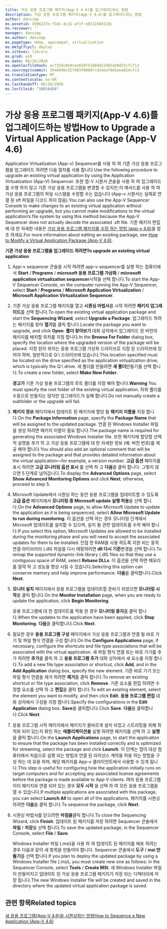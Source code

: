 ```yaml
---
title: 가상 응용 프로그램 패키지(App-V 4.6)를 업그레이드하는 방법
description: 가상 응용 프로그램 패키지(App-V 4.6)를 업그레이드하는 방법
author: dansimp
ms.assetid: 3566227e-f3dc-4c32-af1f-e0211588118c
ms.reviewer: ''
manager: dansimp
ms.author: dansimp
ms.pagetype: mdop, appcompat, virtualization
ms.mktglfcycl: deploy
ms.sitesec: library
ms.prod: w10
ms.date: 06/16/2016
ms.openlocfilehash: ac722dc0e9ce1650f53d8dd22db5428d33cfcf13
ms.sourcegitcommit: 354664bc527d93f80687cd2eba70d1eea024c7c3
ms.translationtype: MT
ms.contentlocale: ko-KR
ms.lasthandoff: 06/26/2020
ms.locfileid: "10816458"
---
```

# <span data-ttu-id="67e2b-103">가상 응용 프로그램 패키지(App-V 4.6)를 업그레이드하는 방법</span><span class="sxs-lookup"><span data-stu-id="67e2b-103">How to Upgrade a Virtual Application Package (App-V 4.6)</span></span>


<span data-ttu-id="67e2b-104">Application Virtualization (App-v) Sequencer를 사용 하 여 기존 가상 응용 프로그램을 업그레이드 하려면 다음 절차를 사용 합니다.</span><span class="sxs-lookup"><span data-stu-id="67e2b-104">Use the following procedure to upgrade an existing virtual application by using the Application Virtualization (App-V) Sequencer.</span></span> <span data-ttu-id="67e2b-105">또한 앱-V 시퀀서 콘솔을 사용 하 여 업그레이드를 수행 하지 않고 기존 가상 응용 프로그램을 변경할 수 있지만,이 메서드를 사용 하 여 가상 응용 프로그램의 파일 시스템을 수정할 수는 없습니다 (App-v 시퀀서는 실제로 연결 된 sft 파일을 디코드 하지 않음).</span><span class="sxs-lookup"><span data-stu-id="67e2b-105">You can also use the App-V Sequencer Console to make changes to an existing virtual application without performing an upgrade, but you cannot make modifications to the virtual application’s file system by using this method because the App-V Sequencer does not actually decode the associated .sft file.</span></span> <span data-ttu-id="67e2b-106">기존 패키지 편집에 대 한 자세한 내용은 [가상 응용 프로그램 패키지를 수정 하는 방법 (app-v 4.6)](how-to-modify-a-virtual-application-package--app-v-46-.md)을 참조 하세요.</span><span class="sxs-lookup"><span data-stu-id="67e2b-106">For more information about editing an existing package, see [How to Modify a Virtual Application Package (App-V 4.6)](how-to-modify-a-virtual-application-package--app-v-46-.md).</span></span>

**<span data-ttu-id="67e2b-107">기존 가상 응용 프로그램을 업그레이드 하려면</span><span class="sxs-lookup"><span data-stu-id="67e2b-107">To upgrade an existing virtual application</span></span>**

1.  <span data-ttu-id="67e2b-108">App-v sequencer 콘솔을 시작 하려면 app-v sequencer를 실행 하는 컴퓨터에서 **Start**  /  **Programs**  /  **microsoft 응용 프로그램 가상화**  /  **microsoft application virtualization sequencer**시작을 선택 합니다.</span><span class="sxs-lookup"><span data-stu-id="67e2b-108">To start the App-V Sequencer Console, on the computer running the App-V Sequencer, select **Start** / **Programs** / **Microsoft Application Virtualization** / **Microsoft Application Virtualization Sequencer**.</span></span>

2.  <span data-ttu-id="67e2b-109">기존 가상 응용 프로그램 패키지를 열고 **시퀀싱 마법사**를 시작 하려면 **패키지 업그레이드**를 선택 합니다.</span><span class="sxs-lookup"><span data-stu-id="67e2b-109">To open the existing virtual application package and start the **Sequencing Wizard**, select **Upgrade a Package**.</span></span> <span data-ttu-id="67e2b-110">업그레이드 하려는 패키지를 찾아 **열기**를 클릭 합니다.</span><span class="sxs-lookup"><span data-stu-id="67e2b-110">Locate the package you want to upgrade, and click **Open**.</span></span> <span data-ttu-id="67e2b-111">**폴더 찾아보기** 대화 상자에서 업그레이드 된 버전의 패키지를 배치할 위치를 지정 합니다.</span><span class="sxs-lookup"><span data-stu-id="67e2b-111">In the **Browse For Folder** dialog box, specify the location where the upgraded version of the package will be placed.</span></span> <span data-ttu-id="67e2b-112">지정 된이 위치는 응용 프로그램 가상화 드라이브로 지정 된 드라이브에 있어야 하며, 일반적으로 Q:\\ 드라이브에 있습니다.</span><span class="sxs-lookup"><span data-stu-id="67e2b-112">This location specified must be located on the drive specified as the application virtualization drive, which is typically the Q:\\ drive.</span></span> <span data-ttu-id="67e2b-113">새 폴더를 만들려면 **새 폴더**만들기를 선택 합니다.</span><span class="sxs-lookup"><span data-stu-id="67e2b-113">To create a new folder, select **Make New Folder**.</span></span>

    <span data-ttu-id="67e2b-114">**경고가**  기존 가상 응용 프로그램의 루트 폴더를 지정 해야 합니다.</span><span class="sxs-lookup"><span data-stu-id="67e2b-114">**Warning** You must specify the root folder of the existing virtual application.</span></span> <span data-ttu-id="67e2b-115">하위 폴더를 수동으로 만들지는 않지만 업그레이드가 실패 합니다.</span><span class="sxs-lookup"><span data-stu-id="67e2b-115">Do not manually create a subfolder or the upgrade will fail.</span></span>

     

3.  <span data-ttu-id="67e2b-116">**패키지 정보** 페이지에서 업데이트 된 패키지에 할당 될 **패키지 이름을** 지정 합니다.</span><span class="sxs-lookup"><span data-stu-id="67e2b-116">On the **Package Information** page, specify the **Package Name** that will be assigned to the updated package.</span></span> <span data-ttu-id="67e2b-117">연결 된 Windows Installer 파일을 생성 하려면 패키지 이름이 필요 합니다.</span><span class="sxs-lookup"><span data-stu-id="67e2b-117">The package name is required for generating the associated Windows Installer file.</span></span> <span data-ttu-id="67e2b-118">또한 패키지에 할당할 선택적 설명을 추가 하 고 가상 응용 프로그램에 대 한 자세한 정보 (예: 버전 번호)를 제공 해야 합니다.</span><span class="sxs-lookup"><span data-stu-id="67e2b-118">You should also add an optional comment that will be assigned to the package and that provides detailed information about the virtual application—for example, a version number.</span></span> <span data-ttu-id="67e2b-119">**고급 옵션** 페이지를 표시 하려면 **고급 모니터링 옵션 표시** 를 선택 하 고 **다음**을 클릭 합니다. 그렇지 않으면 5 단계로 넘어갑니다.</span><span class="sxs-lookup"><span data-stu-id="67e2b-119">To display the **Advanced Options** page, select **Show Advanced Monitoring Options** and click **Next**; otherwise, proceed to step 5.</span></span>

4.  <span data-ttu-id="67e2b-120">Microsoft Update에서 시퀀싱 하는 동안 응용 프로그램을 업데이트할 수 있도록 **고급 옵션** 페이지에서 **모니터링 중 Microsoft update 실행 허용**을 선택 합니다.</span><span class="sxs-lookup"><span data-stu-id="67e2b-120">On the **Advanced Options** page, to allow Microsoft Update to update the application as it is being sequenced, select **Allow Microsoft Update to run during monitoring**.</span></span> <span data-ttu-id="67e2b-121">이 옵션을 선택 하는 경우 모니터링 단계에서 Microsoft 업데이트를 설치할 수 있으며, 설치 될 관련 업데이트를 수락 해야 합니다.</span><span class="sxs-lookup"><span data-stu-id="67e2b-121">If you select this option, Microsoft Updates are allowed to be installed during the monitoring phase and you will need to accept the associated updates for them to be installed.</span></span> <span data-ttu-id="67e2b-122">인접 한 RAM을 사용 하도록 지원 되는 동적 연결 라이브러리 (.dll) 파일을 다시 매핑하려면 **dll 다시 기준**변경을 선택 합니다.</span><span class="sxs-lookup"><span data-stu-id="67e2b-122">To remap the supported dynamic-link library (.dll) files so that they use a contiguous space of RAM, select **Rebase DLLs**.</span></span> <span data-ttu-id="67e2b-123">이 옵션을 선택 하면 메모리를 절약 하 고 성능을 향상 시킬 수 있습니다.</span><span class="sxs-lookup"><span data-stu-id="67e2b-123">Selecting this option can conserve memory and help improve performance.</span></span> <span data-ttu-id="67e2b-124">**다음**을 클릭합니다.</span><span class="sxs-lookup"><span data-stu-id="67e2b-124">Click **Next**.</span></span>

5.  <span data-ttu-id="67e2b-125">**모니터 설치** 페이지에서 응용 프로그램을 업데이트할 준비가 되었으면 **모니터링 시작**을 클릭 합니다.</span><span class="sxs-lookup"><span data-stu-id="67e2b-125">On the **Monitor Installation** page, when you are ready to update the application, click **Begin Monitoring**.</span></span>

    <span data-ttu-id="67e2b-126">응용 프로그램에 대 한 업데이트를 적용 한 경우 **모니터링 중지**를 클릭 합니다.</span><span class="sxs-lookup"><span data-stu-id="67e2b-126">When the updates to the application have been applied, click **Stop Monitoring**.</span></span> <span data-ttu-id="67e2b-127">**다음**을 클릭합니다.</span><span class="sxs-lookup"><span data-stu-id="67e2b-127">Click **Next**.</span></span>

6.  <span data-ttu-id="67e2b-128">필요한 경우 **응용 프로그램 구성** 페이지에서 가상 응용 프로그램과 연결 될 바로 가기 및 파일 형식 연결을 구성 합니다.</span><span class="sxs-lookup"><span data-stu-id="67e2b-128">On the **Configure Applications** page, if necessary, configure the shortcuts and file type associations that will be associated with the virtual application.</span></span> <span data-ttu-id="67e2b-129">새 파일 형식 연결 또는 바로 가기를 추가 하려면 **추가**를 클릭 하 고 **응용 프로그램 추가** 대화 상자에서 새 요소를 지정 합니다.</span><span class="sxs-lookup"><span data-stu-id="67e2b-129">To add a new file type association or shortcut, click **Add**, and in the **Add Application** dialog box, specify the new element.</span></span> <span data-ttu-id="67e2b-130">기존 바로 가기 또는 파일 형식 연결을 제거 하려면 **제거**를 클릭 합니다.</span><span class="sxs-lookup"><span data-stu-id="67e2b-130">To remove an existing shortcut or file type association, click **Remove**.</span></span> <span data-ttu-id="67e2b-131">기존 요소를 편집 하려면 수정할 요소를 선택 하 고 **편집**을 클릭 합니다.</span><span class="sxs-lookup"><span data-stu-id="67e2b-131">To edit an existing element, select the element you want to modify, and then click **Edit**.</span></span> <span data-ttu-id="67e2b-132">**응용 프로그램 편집** 대화 상자에서 구성을 지정 합니다.</span><span class="sxs-lookup"><span data-stu-id="67e2b-132">Specify the configurations in the **Edit Application** dialog box.</span></span> <span data-ttu-id="67e2b-133">**Save**을 클릭합니다.</span><span class="sxs-lookup"><span data-stu-id="67e2b-133">Click **Save**.</span></span> <span data-ttu-id="67e2b-134">**다음**을 클릭합니다.</span><span class="sxs-lookup"><span data-stu-id="67e2b-134">Click **Next**.</span></span>

7.  <span data-ttu-id="67e2b-135">응용 프로그램 시작 페이지에서 패키지가 올바르게 설치 되었고 스트리밍을 위해 최적화 되어 있는지 확인 하는 **애플리케이션을** 실행 하려면 패키지를 선택 하 고 **실행**을 클릭 합니다.</span><span class="sxs-lookup"><span data-stu-id="67e2b-135">On the **Launch Applications** page, to start the application to ensure that the package has been installed correctly and is optimized for streaming, select the package and click **Launch**.</span></span> <span data-ttu-id="67e2b-136">이 단계는 앱이 대상 컴퓨터에서 처음으로 실행 되는 방법과 연결 된 라이선스 계약을 허용 하는 방법을 구성 하는 데 유용 하며, 해당 패키지를 App-v 클라이언트에서 사용할 수 있게 됩니다.</span><span class="sxs-lookup"><span data-stu-id="67e2b-136">This step is useful for configuring how the application initially runs on target computers and for accepting any associated license agreements before the package is made available to App-V clients.</span></span> <span data-ttu-id="67e2b-137">여러 응용 프로그램이이 패키지와 연결 되어 있는 경우 **모두 시작** 을 선택 하 여 모든 응용 프로그램을 열 수 있습니다.</span><span class="sxs-lookup"><span data-stu-id="67e2b-137">If multiple applications are associated with this package, you can select **Launch All** to open all of the applications.</span></span> <span data-ttu-id="67e2b-138">패키지를 시퀀싱 하려면 **다음**을 클릭 합니다.</span><span class="sxs-lookup"><span data-stu-id="67e2b-138">To sequence the package, click **Next**.</span></span>

8.  <span data-ttu-id="67e2b-139">시퀀싱 마법사를 닫으려면 **마침을**클릭 합니다.</span><span class="sxs-lookup"><span data-stu-id="67e2b-139">To close the Sequencing Wizard, click **Finish**.</span></span> <span data-ttu-id="67e2b-140">업데이트 된 패키지를 저장 하려면 Sequencer 콘솔에서 **파일**  /  **저장**을 선택 합니다.</span><span class="sxs-lookup"><span data-stu-id="67e2b-140">To save the updated package, in the Sequencer Console, select **File** / **Save**.</span></span>

    <span data-ttu-id="67e2b-141">Windows Installer 파일 (.msi)을 사용 하 여 업데이트 된 패키지를 배포 하려는 경우 다음과 같이 새 항목을 만들어야 합니다. Sequencer 콘솔에서 **도구**  /  **msi 만들기**를 선택 합니다.</span><span class="sxs-lookup"><span data-stu-id="67e2b-141">If you plan to deploy the updated package by using a Windows Installer file (.msi), you must create new one as follows: in the Sequencer Console, select **Tools** / **Create MSI**.</span></span> <span data-ttu-id="67e2b-142">새 Windows Installer 파일이 만들어지고 업데이트 된 가상 응용 프로그램 패키지가 저장 되는 디렉터리에 저장 됩니다.</span><span class="sxs-lookup"><span data-stu-id="67e2b-142">The new Windows Installer file will be created and saved in the directory where the updated virtual application package is saved.</span></span>

## <span data-ttu-id="67e2b-143">관련 항목</span><span class="sxs-lookup"><span data-stu-id="67e2b-143">Related topics</span></span>


[<span data-ttu-id="67e2b-144">새 응용 프로그램(App-V 4.6)을 시퀀싱하는 방법</span><span class="sxs-lookup"><span data-stu-id="67e2b-144">How to Sequence a New Application (App-V 4.6)</span></span>](how-to-sequence-a-new-application--app-v-46-.md)

 

 





